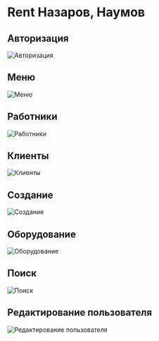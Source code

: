 <h1>Rent Назаров, Наумов</h1>

<h2>Авторизация</h2>

![Авторизация](https://user-images.githubusercontent.com/94895241/161865536-7ccbb5fb-280b-49a6-b356-629c79c31fbd.png)

<h2>Меню</h2>


![Меню](https://user-images.githubusercontent.com/94895241/161866351-43b20b1b-4070-4f77-a28a-f540d2b84535.png)


<h2>Работники</h2>

![Работники](https://user-images.githubusercontent.com/94895241/161865560-2b57134e-8c5e-473c-a8f7-633728192612.png)

<h2>Клиенты</h2>


![Клиенты](https://user-images.githubusercontent.com/94895241/161866438-12c205fa-4111-4ea6-8ab0-58f22f43886b.png)



<h2>Создание</h2>

![Создание](https://user-images.githubusercontent.com/94895241/161866441-98a1b4fe-5221-440c-99b1-68498631fe4d.png)



<h2>Оборудование</h2>

![Оборудование](https://user-images.githubusercontent.com/94895241/161865826-59a4d5ee-5e1f-4596-a225-180677347d89.png)


<h2>Поиск</h2>

![Поиск](https://user-images.githubusercontent.com/94895241/161865851-e9e94e00-ceaf-4037-ba48-72e7c011e2fc.png)

<h2>Редактирование пользователя</h2>

![Редактирование пользователя](https://user-images.githubusercontent.com/94895241/161866118-42dba506-b826-4dfb-a32b-5ed257596b41.png)
